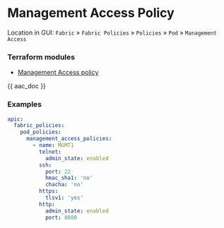 # Management Access Policy

Location in GUI:
`Fabric` » `Fabric Policies` » `Policies` » `Pod` » `Management Access`

### Terraform modules

* [Management Access policy](https://registry.terraform.io/modules/netascode/management-access-policy/aci/latest)

{{ aac_doc }}
### Examples

```yaml
apic:
  fabric_policies:
    pod_policies:
      management_access_policies:
        - name: MGMT1
          telnet:
            admin_state: enabled
          ssh:
            port: 22
            hmac_sha1: 'no'
            chacha: 'no'
          https:
            tlsv1: 'yes'
          http:
            admin_state: enabled
            port: 8080
```
